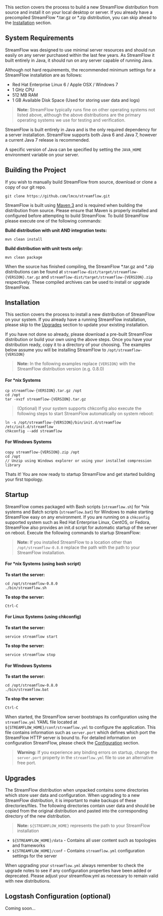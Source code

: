 This section covers the process to build a new StreamFlow distribution from source and install it on your local desktop or server.  If you already have a precompiled StreamFlow *.tar.gz or *.zip distribution, you can skip ahead to the [Installation](#installation) section.


## System Requirements

StreamFlow was designed to use minimal server resources and should run easily on any server purchased within the last few years.  As StreamFlow it built entirely in Java, it should run on any server capable of running Java.

Although not hard requirements, the recommended minimum settings for a StreamFlow installation are as follows:

* Red Hat Enterprise Linux 6 / Apple OSX / Windows 7
* 1 GHz CPU
* 512 MB RAM
* 1 GB Available Disk Space (Used for storing user data and logs)

> **Note:** StreamFlow typically runs fine on other operating systems not listed above, although the above distributions are the primary operating systems we use for testing and verification.

StreamFlow is built entirely in Java and is the only required dependency for a server installation.  StreamFlow supports both Java 6 and Java 7, however a current Java 7 release is recommended.

A specific version of Java can be specified by setting the `JAVA_HOME` environment variable on your server.


## Building the Project

If you wish to manually build StreamFlow from source, download or clone a copy of our git repo.

    git clone https://github.com/lmco/streamflow.git

StreamFlow is built using [Maven 3](http://maven.apache.org/) and is required when building the distribution from source.  Please ensure that Maven is properly installed and configured before attempting to build StreamFlow.  To build StreamFlow please execute one of the following commands:

**Build distribution with unit AND integration tests:**

    mvn clean install

**Build distribution with unit tests only:**

    mvn clean package

When the source has finished compiling, the StreamFlow *.tar.gz and *.zip distributions can be found at `streamflow-dist/target/streamflow-{VERSION}.tar.gz` and `streamflow-dist/target/streamflow-{VERSION}.zip` respectively.  These compiled archives can be used to install or upgrade StreamFlow.


## Installation

This section covers the process to install a new distribution of StreamFlow on your system.  If you already have a running StreamFlow installation, please skip to the [Upgrades](#upgrades) section to update your existing installation.

If you have not done so already, please download a pre-built StreamFlow distribution or build your own using the above steps.  Once you have your distribution ready, copy it to a directory of your choosing.  The examples below assume you will be installing StreamFlow to `/opt/streamflow-{VERSION}`

> **Note:** In the following examples replace `{VERSION}` with the StreamFlow distribution version (e.g. 0.8.0)

#### For *nix Systems

    cp streamflow-{VERSION}.tar.gz /opt
    cd /opt
    tar -xvzf streamflow-{VERSION}.tar.gz

> (Optional) If your system supports chkconfig also execute the following steps to start StreamFlow automatically on system reboot:

    ln -s /opt/streamflow-{VERSION}/bin/init.d/streamflow /etc/init.d/streamflow
    chkconfig --add streamflow

#### For Windows Systems

    copy streamflow-{VERSION}.zip /opt
    cd /opt
    // Unzip using Windows explorer or using your installed compression library

Thats it!  You are now ready to startup StreamFlow and get started building your first topology.


## Startup

StreamFlow comes packaged with Bash scripts (`streamflow.sh`) for *nix systems and Batch scripts (`streamflow.bat`) for Windows to make starting StreamFlow easy on any environment.  If you are running on a `chkconfig` supported system such as Red Hat Enterprise Linux, CentOS, or Fedora, StreamFlow also provides an init.d script for automatic startup of the server on reboot.  Execute the following commands to startup StreamFlow:

> **Note:** If you installed StreamFlow to a location other than `/opt/streamflow-0.8.0` replace the path with the path to your StreamFlow installation.

#### For *nix Systems (using bash script)

**To start the server:**

    cd /opt/streamflow-0.8.0
    ./bin/streamflow.sh 

**To stop the server:**

    Ctrl-C

#### For Linux Systems (using chkconfig)

**To start the server:**

    service streamflow start

**To stop the server:**

    service streamflow stop

#### For Windows Systems 

**To start the server:**

    cd /opt/streamflow-0.8.0
    ./bin/streamflow.bat

**To stop the server:**

    Ctrl-C

When started, the StreamFlow server bootstraps its configuration using the `streamflow.yml` YAML file located at `${STREAMFLOW_HOME}/conf/streamflow.yml` to configure the application.  This file contains information such as `server.port` which defines which port the StreamFlow HTTP server is bound to.  For detailed information on configuration StreamFlow, please check the [Configuration](Configuration) section.

> **Warning:** If you experience any binding errors on startup, change the `server.port` property in the `streamflow.yml` file to use an alternative free port.

## Upgrades

The StreamFlow distribution when unpacked contains some directories which store user data and configuration.  When upgrading to a new StreamFlow distribution, it is important to make backups of these directories/files.  The following directories contain user data and should be copied from the original distribution and pasted into the corresponding directory of the new distribution.

> **Note:** `${STREAMFLOW_HOME}` represents the path to your StreamFlow installation

* `${STREAMFLOW_HOME}/data` - Contains all user content such as topologies and frameworks
* `${STREAMFLOW_HOME}/conf` - Contains `streamflow.yml` configuration settings for the server

When upgrading your `streamflow.yml` always remember to check the upgrade notes to see if any configuration properties have been added or deprecated.  Please adjust your streamflow.yml as necessary to remain valid with new distributions.


## Logstash Configuration (optional)

Coming soon...